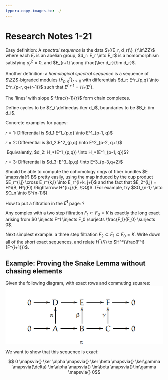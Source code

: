 ```yaml
---
typora-copy-images-to: ./
---
```


# Research Notes 1-21



Easy definition: A *spectral sequence* is the data $\{(E_r, d_r)\}_{r\in\ZZ}$ where each $E_r$ is an abelian group, $d_r: E_r \into E_r$ is a homomorphism satisfying $d_r^2=0$, and $E_{r+1} \cong \frac{\ker d_r}{\im d_r}$.

Another definition: a *homological spectral sequence* is a sequence of $\ZZ$-bigraded modules $\{E^r_{p,q}\}_{r > 0}$ with differentials $d_r: E^r_{p,q} \into E^r_{p-r, q+(r-1)}$ such that $E^{r+1} = H_*(E^r)$.

The 'lines' with slope $-\frac{r-1}{r}$ form chain complexes.

Define cycles to be $Z_i \definedas \ker d_i$, boundaries to be $B_i: \im d_i$.

Concrete examples for pages:

$r=1$: Differential is $d_1:E^1_{p,q} \into E^1_{p-1, q}$

$r=2$: Differential is $d_2:E^2_{p,q} \into E^2_{p-2, q+1}$

​	Equivalently, $d_2: H_*(E^1_{p,q}) \into H_*(E^1_{p-1, q})$?

$r=3$: Differential is $d_3: E^3_{p,q} \into E^3_{p-3,q+2}$



Should be able to compute the cohomology rings of fiber bundles $E \mapsvia{f} B$ pretty easily, using the map induced by the cup product $E_r^{i,j} \cross E_r^{k,l} \into E_r^{i+k, j+l}$ and the fact that $E_2^{i,j} = H^i(B, H^j(F)) \Rightarrow H^{i+j}(E, \QQ)$. (For example, try $SO_{n-1} \into SO_n \into S^{n-1}$)

How to put a filtration in the $E^1$ page: ?

Any complex with a two step filtration $F_1 \subset F_0 = K$ is exactly the long exact arising from $0 \injects F^1 \injects F_0 \surjects \frac{F_1}{F_0} \surjects 0$. 

Next simplest example: a three step filtration $F_2 \subset F_1 \subset F_0 = K$. Write down all of the short exact sequences, and relate $H^*(K)$ to $H^*(\frac{F^i}{F^{i+1}})$.



## Example: Proving the Snake Lemma without chasing elements

Given the following diagram, with exact rows and commuting squares:![Capture](Capture.PNG)

We want to show that this sequence is exact:

$$ 0 \mapsvia{} \ker \alpha \mapsvia{} \ker \beta \mapsvia{} \ker\gamma \mapsvia{\delta} \im\alpha \mapsvia{} \im\beta \mapsvia{}\im\gamma \mapsvia{} 0$$